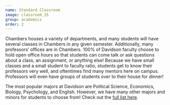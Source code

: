 ```yaml
---
name: Standard Classroom
image: classroom_15
group: academics
order: 2
---
```


Chambers houses a variety of departments, and many students will have several classes in Chambers in any given semester. 
Additionally, many professors’ offices are in Chambers. 100% of Davidson faculty choose to hold open office hours so that
 students can come talk or ask questions about a class, an assignment, or anything else! Because we have small classes 
 and a small student to faculty ratio, students get to know their professors very well, and oftentimes find many mentors
  here on campus. Professors will even have groups of students over to their house for dinner!

The most popular majors at Davidson are Political Science, Economics, Biology, Psychology, and English. However, we have
 many other majors and minors for students to choose from! Check out the [full list here](https://www.davidson.edu/academics/majors-and-programs).

